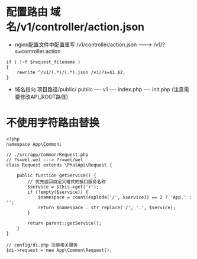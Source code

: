 # 配置路由  域名/v1/controller/action.json

* nginx配置文件中配置重写   /v1/controller/action.json ---> /v1/?s=controller.action
``` 
if ( !-f $request_filename )
{
    rewrite ^/v1/(.*)/(.*).json /v1/?s=$1.$2;
}
```

* 域名指向 项目路径/public/
public
   --- v1
        --- index.php
        --- init.php (注意需要修改API_ROOT路径)

# 不使用字符路由替换
```
<?php
namespace App\Common;

// ./src/app/Common/Request.php
// ?s=wel.wel ---> ?r=wel/wel
class Request extends \PhalApi\Request {

    public function getService() {
        // 优先返回自定义格式的接口服务名称
        $service = $this->get('r');
        if (!empty($service)) {
            $namespace = count(explode('/', $service)) == 2 ? 'App.' : '';
            return $namespace . str_replace('/', '.', $service);
        }

        return parent::getService();
    }
}

// config/di.php 注册相关服务
$di->request = new App\Common\Request();
```